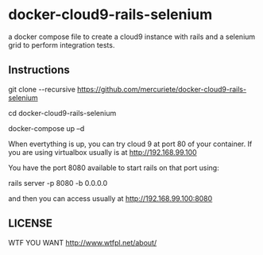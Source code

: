 # docker-cloud9-rails-selenium
a docker compose file to create a cloud9 instance with rails and a selenium grid to perform integration tests.

Instructions
------------

git clone --recursive https://github.com/mercuriete/docker-cloud9-rails-selenium

cd docker-cloud9-rails-selenium

docker-compose up –d


When evertything is up, you can try cloud 9 at port 80 of your container.
If you are using virtualbox usually is at http://192.168.99.100

You have the port 8080 available to start rails on that port using:

rails server -p 8080 -b 0.0.0.0

and then you can access usually at http://192.168.99.100:8080


LICENSE
-------

WTF YOU WANT http://www.wtfpl.net/about/
